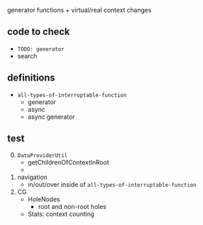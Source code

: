 generator functions + virtual/real context changes

## code to check

* `TODO: generator`
* search

## definitions

* `all-types-of-interruptable-function`
  * generator
  * async
  * async generator

## test

0. `DataProviderUtil`
   * getChildrenOfContextInRoot
   * 
1. navigation
   * in/out/over inside of `all-types-of-interruptable-function`
2. CG
   * HoleNodes
     * root and non-root holes
   * Stats: context counting